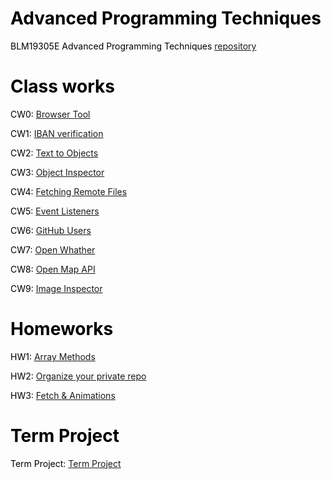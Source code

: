 
<!-- saved from url=(0047)https://haticecaglar.github.io/advancedProgrammingTec/ -->
<meta http-equiv="Content-Type" content="text/html; charset=UTF-8">
   
   <link rel="manifest" href="https://haticecaglar.github.io/advancedProgrammingTec/">
   <style>
      body {
         color: black;
      }
   </style>
   <script>navigator.serviceWorker.register('sw.js')</script>
</head>

<body>
   <h1 id="advancedprogramming">Advanced Programming Techniques</h1>
   <p>BLM19305E Advanced Programming Techniques <a href="https://haticecaglar.github.io/advancedProgrammingTec/">repository</a></p>
   <h1 id="class-works">Class works</h1>
   <p>CW0: <a href="https://haticecaglar.github.io/advancedProgrammingTec/counting.html"> Browser Tool</a></p>
   <p>CW1: <a href="https://haticecaglar.github.io/advancedProgrammingTec/iban.html">IBAN verification </a></p>
   <p>CW2: <a href="https://haticecaglar.github.io/advancedProgrammingTec/cw2.html">Text to Objects</a></p>
   <p>CW3: <a href="https://haticecaglar.github.io/advancedProgrammingTec/cw3.html">Object Inspector</a>
   <p>CW4: <a href="https://haticecaglar.github.io/advancedProgrammingTec/CW4.html">Fetching Remote Files</a>
   <p>CW5: <a href="https://haticecaglar.github.io/advancedProgrammingTec/eventlisteners.html">Event Listeners</a>
   <p>CW6: <a href="https://haticecaglar.github.io/advancedProgrammingTec/GitHub%20Users.html">GitHub Users</a>
   <p>CW7: <a href="https://haticecaglar.github.io/advancedProgrammingTec/Open%20Weather.html">Open Whather</a>
   <p>CW8: <a href="https://haticecaglar.github.io/advancedProgrammingTec/Open%20Maps%20API.html">Open Map API</a>
   <p>CW9: <a href="https://haticecaglar.github.io/advancedProgrammingTec/Image%20inspector/Image%20Inspector.html">Image Inspector</a>
      
   
   </p>

   <h1 id="homeworks">Homeworks</h1>
   <p>HW1: <a href="https://haticecaglar.github.io/advancedProgrammingTec/Data%20Analysis.html">Array Methods</a></p>
   <p>HW2: <a href="https://haticecaglar.github.io/advancedProgrammingTec/haticecaglar.github.io.html">Organize your private repo</a></p>
   <p>HW3: <a href=" https://haticecaglar.github.io/advancedProgrammingTec/HW3/hw3.html">Fetch & Animations</a></p>
 
  
   
  
   <h1 id="projects">Term Project</h1>
    <p>Term Project: <a href=" https://haticecaglar.github.io/advancedProgrammingTec/SimonGame/simonsay.html">Term Project</a></p>
 
 
  

</body></html>